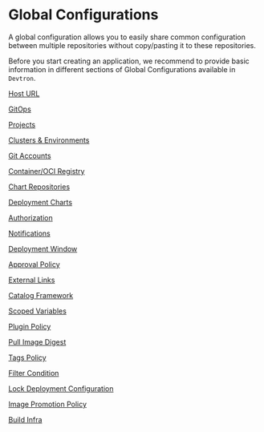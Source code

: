 # Global Configurations

A global configuration allows you to easily share common configuration between multiple repositories without copy/pasting it to these repositories.

Before you start creating an application, we recommend to provide basic information in different sections of Global Configurations available in `Devtron`.

[Host URL](host-url.md)

[GitOps](gitops.md)

[Projects](projects.md)

[Clusters & Environments](cluster-and-environments.md)

[Git Accounts](git-accounts.md)

[Container/OCI Registry](container-registries.md)

[Chart Repositories](chart-repo.md)

[Deployment Charts](deployment-charts.md)

[Authorization](authorization/README.md)

[Notifications](manage-notification.md)

[Deployment Window](deployment-window.md)

[Approval Policy](approval-policy.md)

[External Links](external-links.md)

[Catalog Framework](catalog-framework.md)

[Scoped Variables](scoped-variables.md)

[Plugin Policy](plugin-policy.md)

[Pull Image Digest](pull-image-digest.md)

[Tags Policy](tags-policy.md)

[Filter Condition](filter-condition.md)

[Lock Deployment Configuration](lock-deployment-config.md)

[Image Promotion Policy](image-promotion-policy.md)

[Build Infra](build-infra.md)

<!-- You can also refer our YouTube video provided here.

<iframe width="560" height="315" src="https://www.youtube.com/embed/4VFjrjtieMI" title="" frameborder="0" allowfullscreen></iframe> -->


